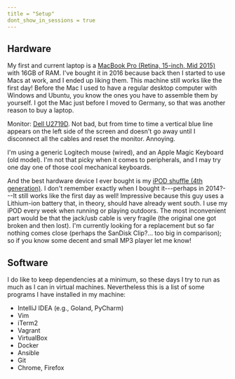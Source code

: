 ```yaml
---
title = "Setup"
dont_show_in_sessions = true
---
```


## Hardware

My first and current laptop is a 
<a href="https://support.apple.com/kb/sp719?locale=en_US">MacBook Pro (Retina, 15-inch, Mid 2015)</a>
with 16GB of RAM. I've bought it in 2016 because back then I started to use Macs at work, and I 
ended up liking them. This machine still works like the first day!
Before the Mac I used to have a regular desktop computer with Windows and Ubuntu, you know the ones 
you have to assemble them by yourself. I got the Mac just before I moved to Germany, so that was 
another reason to buy a laptop.

Monitor: <a href="https://www.displayspecifications.com/en/model/2bb31592">Dell U2719D</a>. 
Not bad, but from time to time a vertical blue line appears on the left side
of the screen and doesn't go away until I disconnect all the cables and reset the monitor. Annoying.

I'm using a generic Logitech mouse (wired), and an Apple Magic Keyboard (old model). 
I'm not that picky when it comes to peripherals, and I may try one day one of those cool 
mechanical keyboards.

And the best hardware device I ever bought is my 
<a href="https://support.apple.com/kb/sp592?locale=en_US">iPOD shuffle (4th generation)</a>. 
I don't remember exactly when I bought it---perhaps in 2014?---It still works like the first day 
as well! Impressive because this guy uses a Lithium-ion battery that, in theory, should have 
already went south. I use my iPOD every week when running or playing outdoors. The most inconvenient
part would be that the jack/usb cable is very fragile (the original one got broken and then lost).
I'm currently looking for a replacement but so far nothing comes close (perhaps the SanDisk Clip?...
too big in comparison); so if you know some decent and small MP3 player let me know!

## Software

I do like to keep dependencies at a minimum, so these days I try to run as much as I can in virtual
machines. Nevertheless this is a list of some programs I have installed in my machine:

- IntelliJ IDEA (e.g., Goland, PyCharm)
- Vim
- iTerm2
- Vagrant
- VirtualBox
- Docker
- Ansible
- Git
- Chrome, Firefox
